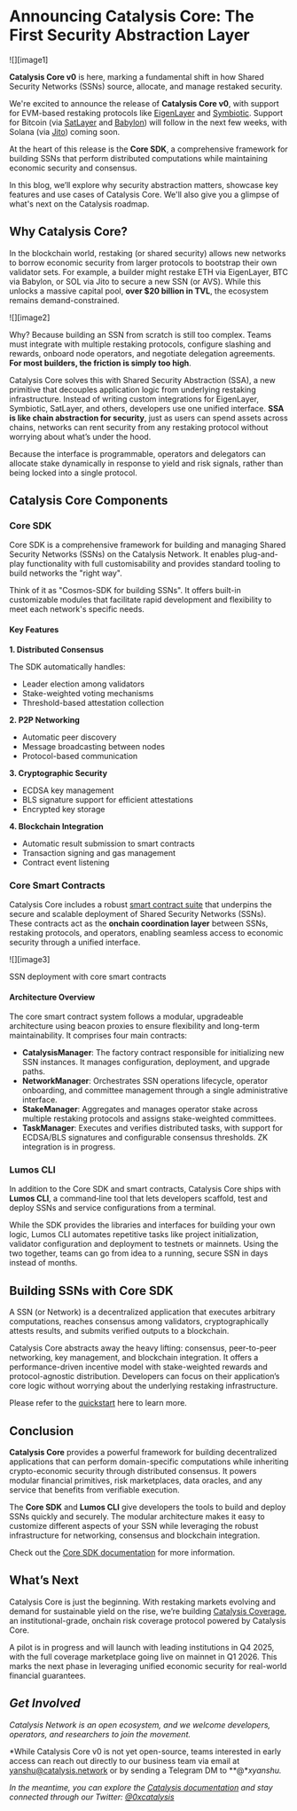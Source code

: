 # **Announcing Catalysis Core: The First Security Abstraction Layer**

![][image1]

**Catalysis Core v0** is here, marking a fundamental shift in how Shared Security Networks (SSNs) source, allocate, and manage restaked security.

We're excited to announce the release of **Catalysis Core v0**, with support for EVM-based restaking protocols like [EigenLayer](https://app.eigenlayer.xyz/) and [Symbiotic](https://app.symbiotic.fi/networks?sort=stake_desc). Support for Bitcoin (via [SatLayer](https://satlayer.xyz/) and [Babylon](https://babylonlabs.io/)) will follow in the next few weeks, with Solana (via [Jito](https://www.jito.network/staking/)) coming soon.

At the heart of this release is the **Core SDK**, a comprehensive framework for building SSNs that perform distributed computations while maintaining economic security and consensus.

In this blog, we’ll explore why security abstraction matters, showcase key features and use cases of Catalysis Core. We'll also give you a glimpse of what's next on the Catalysis roadmap.

## **Why Catalysis Core?**

In the blockchain world, restaking (or shared security) allows new networks to borrow economic security from larger protocols to bootstrap their own validator sets. For example, a builder might restake ETH via EigenLayer, BTC via Babylon, or SOL via Jito to secure a new SSN (or AVS). While this unlocks a massive capital pool, **over $20 billion in TVL**, the ecosystem remains demand-constrained.

![][image2]

Why? Because building an SSN from scratch is still too complex. Teams must integrate with multiple restaking protocols, configure slashing and rewards, onboard node operators, and negotiate delegation agreements. **For most builders, the friction is simply too high**.

Catalysis Core solves this with Shared Security Abstraction (SSA), a new primitive that decouples application logic from underlying restaking infrastructure. Instead of writing custom integrations for EigenLayer, Symbiotic, SatLayer, and others, developers use one unified interface. **SSA is like chain abstraction for security**, just as users can spend assets across chains, networks can rent security from any restaking protocol without worrying about what’s under the hood.

Because the interface is programmable, operators and delegators can allocate stake dynamically in response to yield and risk signals, rather than being locked into a single protocol.

## **Catalysis Core Components**

### **Core SDK**

Core SDK is a comprehensive framework for building and managing Shared Security Networks (SSNs) on the Catalysis Network. It enables plug-and-play functionality with full customisability and provides standard tooling to build networks the "right way".

Think of it as "Cosmos-SDK for building SSNs". It offers built-in customizable modules that facilitate rapid development and flexibility to meet each network's specific needs.

#### **Key Features**

**1\. Distributed Consensus**

The SDK automatically handles:

* Leader election among validators  
* Stake-weighted voting mechanisms  
* Threshold-based attestation collection

**2\. P2P Networking**

* Automatic peer discovery  
* Message broadcasting between nodes  
* Protocol-based communication

**3\. Cryptographic Security**

* ECDSA key management  
* BLS signature support for efficient attestations  
* Encrypted key storage

**4\. Blockchain Integration**

* Automatic result submission to smart contracts  
* Transaction signing and gas management  
* Contract event listening

### **Core Smart Contracts**

Catalysis Core includes a robust [smart contract suite](https://docs.catalysis.network/docs/catalysis-core/network/contracts/) that underpins the secure and scalable deployment of Shared Security Networks (SSNs). These contracts act as the **onchain coordination layer** between SSNs, restaking protocols, and operators, enabling seamless access to economic security through a unified interface.

![][image3]

SSN deployment with core smart contracts 

#### **Architecture Overview**

The core smart contract system follows a modular, upgradeable architecture using beacon proxies to ensure flexibility and long-term maintainability. It comprises four main contracts:

* **CatalysisManager**: The factory contract responsible for initializing new SSN instances. It manages configuration, deployment, and upgrade paths.  
* **NetworkManager**: Orchestrates SSN operations lifecycle, operator onboarding, and committee management through a single administrative interface.  
* **StakeManager**: Aggregates and manages operator stake across multiple restaking protocols and assigns stake-weighted committees.  
* **TaskManager**: Executes and verifies distributed tasks, with support for ECDSA/BLS signatures and configurable consensus thresholds. ZK integration is in progress.

### **Lumos CLI**

In addition to the Core SDK and smart contracts, Catalysis Core ships with **Lumos CLI**, a command‑line tool that lets developers scaffold, test and deploy SSNs and service configurations from a terminal.

While the SDK provides the libraries and interfaces for building your own logic, Lumos CLI automates repetitive tasks like project initialization, validator configuration and deployment to testnets or mainnets. Using the two together, teams can go from idea to a running, secure SSN in days instead of months.

## **Building SSNs with Core SDK**

A SSN (or Network) is a decentralized application that executes arbitrary computations, reaches consensus among validators, cryptographically attests results, and submits verified outputs to a blockchain. 

Catalysis Core abstracts away the heavy lifting: consensus, peer-to-peer networking, key management, and blockchain integration. It offers a performance-driven incentive model with stake-weighted rewards and protocol-agnostic distribution. Developers can focus on their application’s core logic without worrying about the underlying restaking infrastructure.

Please refer to the [quickstart](https://docs.catalysis.network/docs/catalysis-core/network/quickstart/) here to learn more.

## **Conclusion**

**Catalysis Core** provides a powerful framework for building decentralized applications that can perform domain-specific computations while inheriting crypto-economic security through distributed consensus. It powers modular financial primitives, risk marketplaces, data oracles, and any service that benefits from verifiable execution.

The **Core SDK** and **Lumos CLI** give developers the tools to build and deploy SSNs quickly and securely. The modular architecture makes it easy to customize different aspects of your SSN while leveraging the robust infrastructure for networking, consensus and blockchain integration.

Check out the [Core SDK documentation](https://docs.catalysis.network/docs/catalysis-core/overview/) for more information.

## **What’s Next**

Catalysis Core is just the beginning. With restaking markets evolving and demand for sustainable yield on the rise, we’re building [Catalysis Coverage](https://catalysis.network/coverage), an institutional-grade, onchain risk coverage protocol powered by Catalysis Core.

A pilot is in progress and will launch with leading institutions in Q4 2025, with the full coverage marketplace going live on mainnet in Q1 2026\. This marks the next phase in leveraging unified economic security for real-world financial guarantees.

## ***Get Involved***

*Catalysis Network is an open ecosystem, and we welcome developers, operators, and researchers to join the movement.*

*While Catalysis Core v0 is not yet open-source, teams interested in early access can reach out directly to our business team via email at [yanshu@catalysis.network](mailto:yanshu@catalysis.network) or by sending a Telegram DM to **@**xyanshu.*

*In the meantime, you can explore the [Catalysis documentation](https://docs.catalysis.network) and stay connected through our Twitter: [@0xcatalysis](https://twitter.com/0xcatalysis)*
